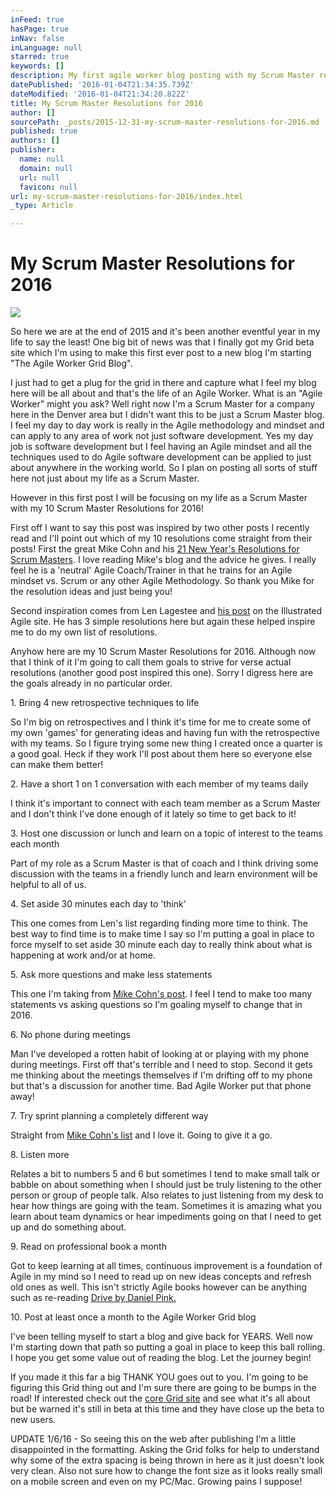 ```yaml
---
inFeed: true
hasPage: true
inNav: false
inLanguage: null
starred: true
keywords: []
description: My first agile worker blog posting with my Scrum Master resolutions for 2016
datePublished: '2016-01-04T21:34:35.739Z'
dateModified: '2016-01-04T21:34:20.822Z'
title: My Scrum Master Resolutions for 2016
author: []
sourcePath: _posts/2015-12-31-my-scrum-master-resolutions-for-2016.md
published: true
authors: []
publisher:
  name: null
  domain: null
  url: null
  favicon: null
url: my-scrum-master-resolutions-for-2016/index.html
_type: Article

---
```

# My Scrum Master Resolutions for 2016
![](https://s3-us-west-2.amazonaws.com/the-grid-img/p/344499c70a8316d417ff68235cae4d79ed030e37.jpg)

So here we are at the end of 2015 and it's been another eventful year in my life to say the least!   One big bit of news was that I finally got my Grid beta site which I'm using to make this first ever post to a new blog I'm starting "The Agile Worker Grid Blog".  

I just had to get a plug for the grid in there and capture what I feel my blog here will be all about and that's the life of an Agile Worker.   What is an "Agile Worker" might you ask?   Well right now I'm a Scrum Master for a company here in the Denver area but I didn't want this to be just a Scrum Master blog.  I feel my day to day work is really in the Agile methodology and mindset and can apply to any area of work not just software development.   Yes my day job is software development but I feel having an Agile mindset and all the techniques used to do Agile software development can be applied to just about anywhere in the working world.  So I plan on posting all sorts of stuff here not just about my life as a Scrum Master.

However in this first post I will be focusing on my life as a Scrum Master with my 10 Scrum Master Resolutions for 2016!

First off I want to say this post was inspired by two other posts I recently read and I'll point out which of my 10 resolutions come straight from their posts!   First the great Mike Cohn and his [21 New Year's Resolutions for Scrum Masters][0].   I love reading Mike's blog and the advice he gives.  I really feel he is a 'neutral' Agile Coach/Trainer in that he trains for an Agile mindset vs.  Scrum or any other Agile Methodology.   So thank you Mike for the resolution ideas and just being you!   

Second inspiration comes from Len Lagestee and [his post][1] on the Illustrated Agile site.   He has 3 simple resolutions here but again these helped inspire me to do my own list of resolutions.

Anyhow here are my 10 Scrum Master Resolutions for 2016\.   Although now that I think of it I'm going to call them goals to strive for verse actual resolutions (another good post inspired this one).    Sorry I digress here are the goals already in no particular order.

1\.  Bring 4 new retrospective techniques to life

So I'm big on retrospectives and I think it's time for me to create some of my own 'games' for generating ideas and having fun with the retrospective with my teams.   So I figure trying some new thing I created once a quarter is a good goal.   Heck if they work I'll post about them here so everyone else can make them better!

2\.  Have a short 1 on 1 conversation with each member of my teams daily

I think it's important to connect with each team member as a Scrum Master and I don't think I've done enough of it lately so time to get back to it!

3\.  Host one discussion or lunch and learn on a topic of interest to the teams each month

Part of my role as a Scrum Master is that of coach and I think driving some discussion with the teams in a friendly lunch and learn environment will be helpful to all of us.

4\.  Set aside 30 minutes each day to 'think'

This one comes from Len's list regarding finding more time to think.   The best way to find time is to make time I say so I'm putting a goal in place to force myself to set aside 30 minute each day to really think about what is happening at work and/or at home.

5\.  Ask more questions and make less statements

This one I'm taking from [Mike Cohn's post][0].   I feel I tend to make too many statements vs asking questions so I'm goaling myself to change that in 2016\.

6\.  No phone during meetings

Man I've developed a rotten habit of looking at or playing with my phone during meetings.   First off that's terrible and I need to stop.  Second it gets me thinking about the meetings themselves if I'm drifting off to my phone but that's a discussion for another time.   Bad Agile Worker put that phone away!

7\.  Try sprint planning a completely different way

Straight from [Mike Cohn's list][0] and I love it.  Going to give it a go.

8\.  Listen more

Relates a bit to numbers 5 and 6 but sometimes I tend to make small talk or babble on about something when I should just be truly listening to the other person or group of people talk.   Also relates to just listening from my desk to hear how things are going with the team.  Sometimes it is amazing what you learn about team dynamics or hear impediments going on that I need to get up and do something about.

9\.  Read on professional book a month

Got to keep learning at all times, continuous improvement is a foundation of Agile in my mind so I need to read up on new ideas concepts and refresh old ones as well.   This isn't strictly Agile books however can be anything such as re-reading [Drive by Daniel Pink.][2]

10\.  Post at least once a month to the Agile Worker Grid blog

I've been telling myself to start a blog and give back for YEARS.   Well now I'm starting down that path so putting a goal in place to keep this ball rolling.   I hope you get some value out of reading the blog.   Let the journey begin!

If you made it this far a big THANK YOU goes out to you.   I'm going to be figuring this Grid thing out and I'm sure there are going to be bumps in the road!   If interested check out the [core Grid site][3] and see what it's all about but be warned it's still in beta at this time and they have close up the beta to new users.

UPDATE 1/6/16 - So seeing this on the web after publishing I'm a little disappointed in the formatting.   Asking the Grid folks for help to understand why some of the extra spacing is being thrown in here as it just doesn't look very clean.   Also not sure how to change the font size as it looks really small on a mobile screen and even on my PC/Mac.   Growing pains I suppose!

[0]: https://www.mountaingoatsoftware.com/blog/21-new-years-resolutions-for-scrum-masters
[1]: http://illustratedagile.com/2015/12/28/5th-annual-scrum-master-resolutions-2016-edition/
[2]: http://www.amazon.com/Drive-Surprising-Truth-About-Motivates/dp/1594484805/ref=sr_1_1?ie=UTF8&qid=1451591143&sr=8-1&keywords=drive+book
[3]: https://thegrid.io/
